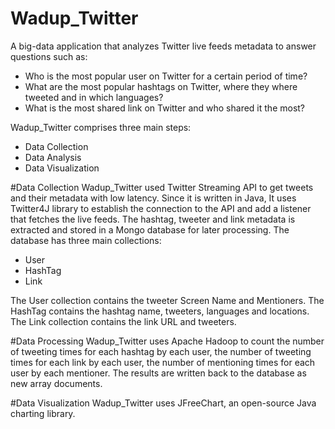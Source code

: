 Wadup_Twitter
=============

A big-data application that analyzes Twitter live feeds metadata to answer questions such as:
- Who is the most popular user on Twitter for a certain period of time?
- What are the most popular hashtags on Twitter, where they where tweeted and in which languages?
- What is the most shared link on Twitter and who shared it the most?

Wadup_Twitter comprises three main steps:
- Data Collection
- Data Analysis
- Data Visualization

#Data Collection
Wadup_Twitter used Twitter Streaming API to get tweets and their metadata with low latency. Since it is written in Java, It uses Twitter4J library to establish the connection to the API and add a listener that fetches the live feeds. The hashtag, tweeter and link metadata is extracted and stored in a Mongo database for later processing. The database has three main collections:
- User
- HashTag
- Link

The User collection contains the tweeter Screen Name and Mentioners. The HashTag contains the hashtag name, tweeters, languages and locations. The Link collection contains the link URL and tweeters. 

#Data Processing
Wadup_Twitter uses Apache Hadoop to count the number of tweeting times for each hashtag by each user, the number of tweeting times for each link by each user, the number of mentioning times for each user by each mentioner. The results are written back to the database as new array documents.

#Data Visualization
Wadup_Twitter uses JFreeChart, an open-source Java charting library. 
